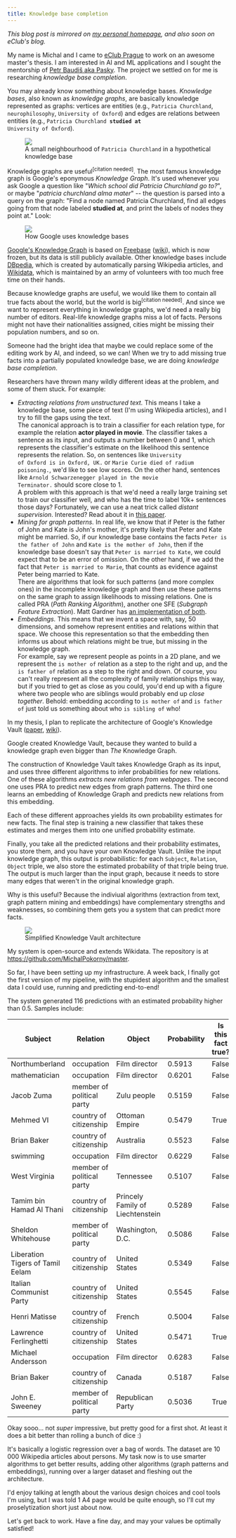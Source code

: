 ```yaml
---
title: Knowledge base completion
---
```


*This blog post is mirrored on [my personal homepage](http://rny.cz/posts/2016-10-05-knowledge-base-completion.html),
and also soon on eClub's blog.*

My name is Michal and I came to [eClub Prague](https://eclubprague.com/) to work on an awesome master's thesis.
I am interested in AI and ML applications and I sought the mentorship of
[Petr Baudiš aka Pasky](http://pasky.or.cz/). The project we settled on for me is
researching *knowledge base completion*.

You may already know something about knowledge bases. *Knowledge bases*, also known as
*knowledge graphs*, are basically knowledge represented as graphs: vertices are
entities (e.g., <code>Patricia Churchland</code>, <code>neurophilosophy</code>,
<code>University of Oxford</code>) and edges are relations between
entities (e.g., <code>Patricia Churchland **studied at** University of
Oxford</code>).

<figure>
<img src="/static/2016-10-05-kg.png">
<div>A small neighbourhood of <code>Patricia Churchland</code> in a hypothetical
knowledge base</div>
</figure>

Knowledge graphs are useful<sup>[citation needed]</sup>.
The most famous knowledge graph is Google's eponymous *Knowledge Graph*.
It's used whenever you ask Google a question like "*Which school did Patricia
Churchland go to?*", or maybe "*patricia churchland alma mater*" -- the
question is parsed into a query on the graph: "Find a node named Patricia
Churchland, find all edges going from that node labeled **studied at**, and
print the labels of nodes they point at." Look:

<figure>
<img src="/static/2016-10-05-churchland.png">
<div>How Google uses knowledge bases</div>
</figure>

[Google's Knowledge Graph](https://en.wikipedia.org/wiki/Knowledge_Graph) is based on
[Freebase](https://developers.google.com/freebase/) ([wiki](https://en.wikipedia.org/wiki/Freebase)), which is now frozen,
but its data is still publicly available. Other knowledge bases include [DBpedia](http://wiki.dbpedia.org/),
which is created by automatically parsing Wikipedia articles, and [Wikidata](https://www.wikidata.org/wiki/Wikidata:Main_Page),
which is maintained by an army of volunteers with too much free time on their
hands.

Because knowledge graphs are useful, we would like them to contain all true
facts about the world, but the world is big<sup>[citation needed]</sup>.
And since we want to represent everything in knowledge graphs, we'd need
a really big number of editors.
Real-life knowledge graphs miss a lot of facts. Persons might not have their
nationalities assigned, cities might be missing their population numbers, and
so on.

Someone had the bright idea that maybe we could replace some of the editing
work by AI, and indeed, so we can! When we try to add missing true facts into
a partially populated knowledge base, we are doing *knowledge base completion*.

Researchers have thrown many wildly different ideas at the problem, and some of
them stuck. For example:

 * *Extracting relations from unstructured text.* This means I take a knowledge
   base, some piece of text (I'm using Wikipedia articles), and I try to
   fill the gaps using the text.
   <br>
   The canonical approach is to train a classifier for each relation type,
   for example the relation **actor played in movie**. The classifier
   takes a sentence as its input, and outputs a number between 0 and 1, which
   represents the classifier's estimate on the likelihood this sentence
   represents the relation. So, on sentences like <code>University of Oxford
   is in Oxford, UK.</code> or <code>Marie Curie died of radium poisoning.</code>,
   we'd like to see low scores. On the other hand, sentences like
   <code>Arnold Schwarzenegger played in the movie Terminator.</code>
   should score close to 1.
   <br>
   A problem with this approach is that we'd need a really large training set
   to train our classifier well, and who has the time to label 10k+ sentences
   those days? Fortunately, we can use a neat trick called *distant
   supervision*. Interested? Read about it in [this paper](https://web.stanford.edu/~jurafsky/mintz.pdf).
 * *Mining for graph patterns.* In real life, we know that if Peter is the
   father of John and Kate is John's mother, it's pretty likely that Peter and
   Kate might be married. So, if our knowledge base contains the facts
   <code>Peter is the father of John</code> and <code>Kate is the mother of
   John</code>, then if the knowledge base doesn't say that <code>Peter is
   married to Kate</code>, we could expect that to be an error of omission.
   On the other hand, if we add the fact that <code>Peter is married to
   Marie</code>, that counts as evidence against Peter being married to Kate.
   <br>
   There are algorithms that look for such patterns (and more complex ones)
   in the incomplete knowledge graph and then use these patterns on the same
   graph to assign likelihoods to missing relations.
   One is called PRA (*Path Ranking Algorithm*), another one SFE (*Subgraph
   Feature Extraction*). Matt Gardner has [an implementation of
   both](https://matt-gardner.github.io/pra/).
 * *Embeddings.* This means that we invent a space with, say, 50 dimensions,
   and somehow represent entities and relations within that space. We choose
   this representation so that the embedding then informs us about which
   relations might be true, but missing in the knowledge graph.
   <br>
   For example, say we represent people as points in a 2D plane, and we
   represent the <code>is mother of</code> relation as a step to the right and
   up, and the <code>is father of</code> relation as a step to the right and
   down. Of course, you can't really represent all the complexity of family
   relationships this way, but if you tried to get as close as you could,
   you'd end up with a figure where two people who are siblings would
   probably end up *close together*. Behold: embedding according to <code>is
   mother of</code> and <code>is father of</code> just told us something about
   who <code>is sibling of</code> who!

In my thesis, I plan to replicate the architecture of Google's Knowledge Vault
([paper](https://www.cs.ubc.ca/~murphyk/Papers/kv-kdd14.pdf), [wiki](https://en.wikipedia.org/wiki/Knowledge_Vault)).

Google created Knowledge Vault, because they wanted to build a knowledge graph
even bigger than *The* Knowledge Graph.

The construction of Knowledge Vault takes Knowledge Graph as its input, and
uses three different algorithms to infer probabilities for new relations.
One of these algorithms *extracts new relations from webpages*. The second one
uses PRA to predict new edges from graph patterns. The third one learns an
embedding of Knowledge Graph and predicts new relations from this embedding.

Each of these different approaches yields its own probability estimates
for new facts.
The final step is training a new classifier that takes these estimates and
merges them into one unified probability estimate.

Finally, you take all the predicted relations and their probability estimates,
you store them, and you have your own Knowledge Vault. Unlike the input
knowledge graph, this output is probabilistic: for each <code>Subject</code>,
<code>Relation</code>, <code>Object</code> triple, we also store the estimated
probability of that triple being true. The output is much larger than the input
graph, because it needs to store many edges that weren't in the original
knowledge graph.

Why is this useful? Because the indiviual algorithms (extraction from text,
graph pattern mining and embeddings) have complementary
strengths and weaknesses, so combining them gets you a system that can
predict more facts.

<figure>
<img src="/static/2016-10-05-knowledge-vault.png">
<div>Simplified Knowledge Vault architecture</div>
</figure>

My system is open-source and extends Wikidata. The repository
is at <https://github.com/MichalPokorny/master>.

So far, I have been setting up my infrastructure. A week back, I finally
got the first version of my pipeline, with the stupidest algorithm and
the smallest data I could use, running and predicting end-to-end!

The system generated 116 predictions with an estimated probability higher than
0.5. Samples include:

| Subject                          | Relation                  | Object           | Probability | Is this fact true? |
|----------------------------------|---------------------------|------------------|-------------|--------------------|
| Northumberland                   | occupation                | Film director    | 0.5913      | False              |
| mathematician                    | occupation                | Film director    | 0.6201      | False              |
| Jacob Zuma                       | member of political party | Zulu people      | 0.5159      | False              |
| Mehmed VI                        | country of citizenship    | Ottoman Empire   | 0.5479      | True               |
| Brian Baker                      | country of citizenship    | Australia        | 0.5523      | False              |
| swimming                         | occupation                | Film director    | 0.6229      | False <!-- ? -->   |
| West Virginia                    | member of political party | Tennessee        | 0.5107      | False <!-- ? -->   |
| Tamim bin Hamad Al Thani         | country of citizenship    | Princely Family of Liechtenstein | 0.5289 | False   |
| Sheldon Whitehouse               | member of political party | Washington, D.C. | 0.5086      | False              |
| Liberation Tigers of Tamil Eelam | country of citizenship    | United States    | 0.5349      | False <!-- ? -->   |
| Italian Communist Party          | country of citizenship    | United States    | 0.5545      | False <!-- ? -->   |
| Henri Matisse                    | country of citizenship    | French           | 0.5004      | False              |
| Lawrence Ferlinghetti            | country of citizenship    | United States    | 0.5471      | True               |
| Michael Andersson                | occupation                | Film director    | 0.6283      | False              |
| Brian Baker                      | country of citizenship    | Canada           | 0.5187      | False              |
| John E. Sweeney                  | member of political party | Republican Party | 0.5036      | True               |

</table>

Okay sooo... not *super* impressive, but pretty good for a first shot.
At least it does a bit better than rolling a bunch of dice :)

It's basically a logistic regression over a bag of words. The dataset
are 10 000 Wikipedia articles about persons.
My task now is to use smarter algorithms to get better results,
adding other algorithms (graph patterns and embeddings), running over
a larger dataset and fleshing out the architecture.

I'd enjoy talking at length about the various design choices and cool tools
I'm using, but I was told 1 A4 page would be quite enough, so I'll cut my
proselytization short just about now.

Let's get back to work.
Have a fine day, and may your values be optimally satisfied!
